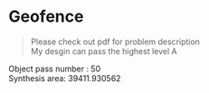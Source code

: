 # Geofence
> Please check out pdf for problem description  
> My desgin can pass the highest level A

Object pass number :               50  
Synthesis area:                    39411.930562  
